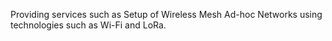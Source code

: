 Providing services such as Setup of Wireless Mesh Ad-hoc Networks using technologies such as Wi-Fi and LoRa.
